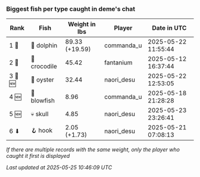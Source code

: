 ### Biggest fish per type caught in deme's chat
| Rank | Fish | Weight in lbs | Player | Date in UTC |
|------|--------|-----------|---------|------|
| 1 🥇  | 🐬 dolphin | 89.33 (+19.59) | commanda_u | 2025-05-22 11:55:44 |
| 2 🥈  | 🐊 crocodile | 45.42 | fantanium | 2025-05-12 16:37:44 |
| 3 🥉 🆕 | 🦪 oyster | 32.44 | naori_desu | 2025-05-22 12:53:05 |
| 4 🆕 | 🐡 blowfish | 8.96 | commanda_u | 2025-05-18 21:28:28 |
| 5 🆕 | 💀 skull | 4.85 | naori_desu | 2025-05-23 23:26:41 |
| 6 ⬇ | 🪝 hook | 2.05 (+1.73) | naori_desu | 2025-05-21 07:08:13 |

_If there are multiple records with the same weight, only the player who caught it first is displayed_

_Last updated at 2025-05-25 10:46:09 UTC_